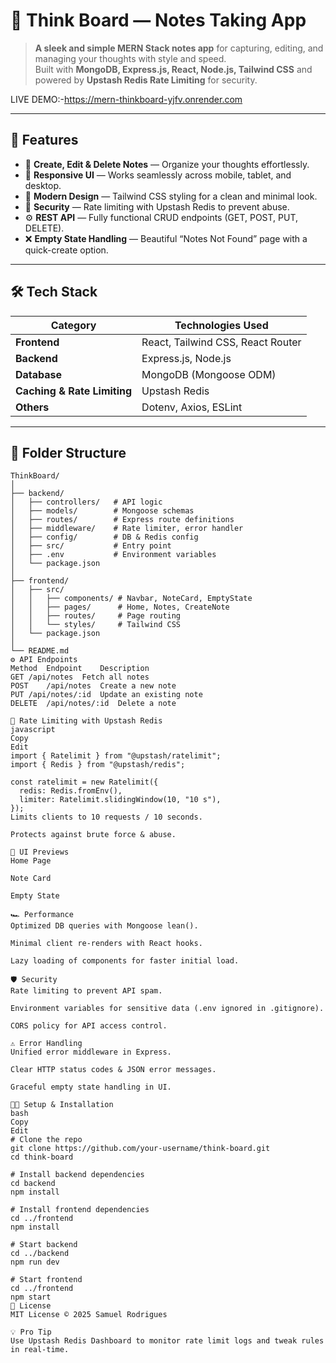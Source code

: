 # 📝 Think Board — Notes Taking App

> **A sleek and simple MERN Stack notes app** for capturing, editing, and managing your thoughts with style and speed.  
> Built with **MongoDB, Express.js, React, Node.js, Tailwind CSS** and powered by **Upstash Redis Rate Limiting** for security.

LIVE DEMO:-https://mern-thinkboard-yjfv.onrender.com

---

## 🚀 Features

- 📌 **Create, Edit & Delete Notes** — Organize your thoughts effortlessly.
- 📱 **Responsive UI** — Works seamlessly across mobile, tablet, and desktop.
- 🎨 **Modern Design** — Tailwind CSS styling for a clean and minimal look.
- 🔐 **Security** — Rate limiting with Upstash Redis to prevent abuse.
- ⚙️ **REST API** — Fully functional CRUD endpoints (GET, POST, PUT, DELETE).
- ❌ **Empty State Handling** — Beautiful “Notes Not Found” page with a quick-create option.

---

## 🛠 Tech Stack

| Category       | Technologies Used |
|----------------|-------------------|
| **Frontend**   | React, Tailwind CSS, React Router |
| **Backend**    | Express.js, Node.js |
| **Database**   | MongoDB (Mongoose ODM) |
| **Caching & Rate Limiting** | Upstash Redis |
| **Others**     | Dotenv, Axios, ESLint |

---

## 📂 Folder Structure

```plaintext
ThinkBoard/
│
├── backend/
│   ├── controllers/   # API logic
│   ├── models/        # Mongoose schemas
│   ├── routes/        # Express route definitions
│   ├── middleware/    # Rate limiter, error handler
│   ├── config/        # DB & Redis config
│   ├── src/           # Entry point
│   ├── .env           # Environment variables
│   └── package.json
│
├── frontend/
│   ├── src/
│   │   ├── components/ # Navbar, NoteCard, EmptyState
│   │   ├── pages/      # Home, Notes, CreateNote
│   │   ├── routes/     # Page routing
│   │   └── styles/     # Tailwind CSS
│   └── package.json
│
└── README.md
⚙️ API Endpoints
Method	Endpoint	Description
GET	/api/notes	Fetch all notes
POST	/api/notes	Create a new note
PUT	/api/notes/:id	Update an existing note
DELETE	/api/notes/:id	Delete a note

🔐 Rate Limiting with Upstash Redis
javascript
Copy
Edit
import { Ratelimit } from "@upstash/ratelimit";
import { Redis } from "@upstash/redis";

const ratelimit = new Ratelimit({
  redis: Redis.fromEnv(),
  limiter: Ratelimit.slidingWindow(10, "10 s"),
});
Limits clients to 10 requests / 10 seconds.

Protects against brute force & abuse.

🎨 UI Previews
Home Page

Note Card

Empty State

🏎 Performance
Optimized DB queries with Mongoose lean().

Minimal client re-renders with React hooks.

Lazy loading of components for faster initial load.

🛡 Security
Rate limiting to prevent API spam.

Environment variables for sensitive data (.env ignored in .gitignore).

CORS policy for API access control.

⚠️ Error Handling
Unified error middleware in Express.

Clear HTTP status codes & JSON error messages.

Graceful empty state handling in UI.

🧑‍💻 Setup & Installation
bash
Copy
Edit
# Clone the repo
git clone https://github.com/your-username/think-board.git
cd think-board

# Install backend dependencies
cd backend
npm install

# Install frontend dependencies
cd ../frontend
npm install

# Start backend
cd ../backend
npm run dev

# Start frontend
cd ../frontend
npm start
📜 License
MIT License © 2025 Samuel Rodrigues

💡 Pro Tip
Use Upstash Redis Dashboard to monitor rate limit logs and tweak rules in real-time.
